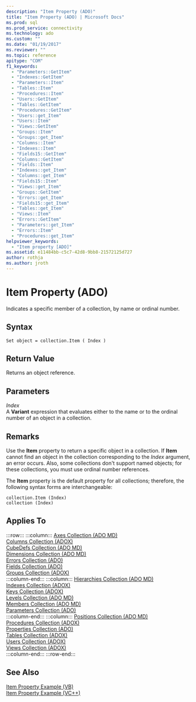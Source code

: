 ```yaml
---
description: "Item Property (ADO)"
title: "Item Property (ADO) | Microsoft Docs"
ms.prod: sql
ms.prod_service: connectivity
ms.technology: ado
ms.custom: ""
ms.date: "01/19/2017"
ms.reviewer: ""
ms.topic: reference
apitype: "COM"
f1_keywords: 
  - "Parameters::GetItem"
  - "Indexes::GetItem"
  - "Parameters::Item"
  - "Tables::Item"
  - "Procedures::Item"
  - "Users::GetItem"
  - "Tables::GetItem"
  - "Procedures::GetItem"
  - "Users::get_Item"
  - "Users::Item"
  - "Views::GetItem"
  - "Groups::Item"
  - "Groups::get_Item"
  - "Columns::Item"
  - "Indexes::Item"
  - "Fields15::GetItem"
  - "Columns::GetItem"
  - "Fields::Item"
  - "Indexes::get_Item"
  - "Columns::get_Item"
  - "Fields15::Item"
  - "Views::get_Item"
  - "Groups::GetItem"
  - "Errors::get_Item"
  - "Fields15::get_Item"
  - "Tables::get_Item"
  - "Views::Item"
  - "Errors::GetItem"
  - "Parameters::get_Item"
  - "Errors::Item"
  - "Procedures::get_Item"
helpviewer_keywords: 
  - "Item property [ADO]"
ms.assetid: e11484bb-c5c7-42d8-9bb8-21572125d727
author: rothja
ms.author: jroth
---
```

# Item Property (ADO)
Indicates a specific member of a collection, by name or ordinal number.  
  
## Syntax  
  
```  
Set object = collection.Item ( Index )  
```  
  
## Return Value  
 Returns an object reference.  
  
## Parameters  
 *Index*  
 A **Variant** expression that evaluates either to the name or to the ordinal number of an object in a collection.  
  
## Remarks  
 Use the **Item** property to return a specific object in a collection. If **Item** cannot find an object in the collection corresponding to the *Index* argument, an error occurs. Also, some collections don't support named objects; for these collections, you must use ordinal number references.  
  
 The **Item** property is the default property for all collections; therefore, the following syntax forms are interchangeable:  
  
```  
collection.Item (Index)  
collection (Index)  
```  
  
## Applies To  

:::row:::
    :::column:::
        [Axes Collection (ADO MD)](../ado-md-api/axes-collection-ado-md.md)  
        [Columns Collection (ADOX)](../adox-api/columns-collection-adox.md)  
        [CubeDefs Collection (ADO MD)](../ado-md-api/cubedefs-collection-ado-md.md)  
        [Dimensions Collection (ADO MD)](../ado-md-api/dimensions-collection-ado-md.md)  
        [Errors Collection (ADO)](./errors-collection-ado.md)  
        [Fields Collection (ADO)](./fields-collection-ado.md)  
        [Groups Collection (ADOX)](../adox-api/groups-collection-adox.md)  
    :::column-end:::
    :::column:::
        [Hierarchies Collection (ADO MD)](../ado-md-api/hierarchies-collection-ado-md.md)  
        [Indexes Collection (ADOX)](../adox-api/indexes-collection-adox.md)  
        [Keys Collection (ADOX)](../adox-api/keys-collection-adox.md)  
        [Levels Collection (ADO MD)](../ado-md-api/levels-collection-ado-md.md)  
        [Members Collection (ADO MD)](../ado-md-api/members-collection-ado-md.md)  
        [Parameters Collection (ADO)](./parameters-collection-ado.md)  
    :::column-end:::
    :::column:::
        [Positions Collection (ADO MD)](../ado-md-api/positions-collection-ado-md.md)  
        [Procedures Collection (ADOX)](../adox-api/procedures-collection-adox.md)  
        [Properties Collection (ADO)](./properties-collection-ado.md)  
        [Tables Collection (ADOX)](../adox-api/tables-collection-adox.md)  
        [Users Collection (ADOX)](../adox-api/users-collection-adox.md)  
        [Views Collection (ADOX)](../adox-api/views-collection-adox.md)  
    :::column-end:::
:::row-end:::

## See Also  
 [Item Property Example (VB)](./item-property-example-vb.md)   
 [Item Property Example (VC++)](./item-property-example-vc.md)